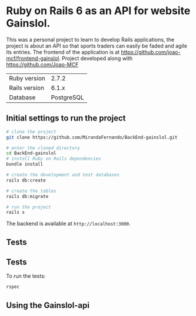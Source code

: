 # Ruby on Rails 6 as an API for website Gainslol.

This was a personal project to learn to develop Rails applications, the project is about an API so that sports traders can easily be faded and agile its entries.
The frontend of the application is at https://github.com/joao-mcf/frontend-gainslol.
Project developed along with https://github.com/Joao-MCF

<table>
  <tr>
    <td>Ruby version</td>
    <td>
      2.7.2
    </td>
  </tr>
  <tr>
    <td>Rails version</td>
    <td>
      6.1.x
    </td>
  </tr>
  <tr>
    <td>Database</td>
    <td>
      PostgreSQL
    </td>
  </tr>
</table>

## Initial settings to run the project

```bash
# clone the project
git clone https://github.com/MirandaFernando/BackEnd-gainslol.git

# enter the cloned directory
cd BackEnd-gainslol
# install Ruby on Rails dependencies
bundle install

# create the development and test databases
rails db:create

# create the tables
rails db:migrate

# run the project
rails s
```

The backend is available at `http://localhost:3000`.

## Tests

## Tests

To run the tests:

```bash
rspec
```

## Using the Gainslol-api
